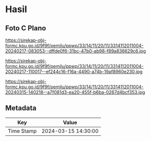 # Hasil

## Foto C Plano

https://sirekap-obj-formc.kpu.go.id/9f9f/pemilu/ppwp/33/14/11/20/11/3314112011004-20240217-083053--dffde0f6-31bc-47b0-ab98-f89a836629c6.jpg

https://sirekap-obj-formc.kpu.go.id/9f9f/pemilu/ppwp/33/14/11/20/11/3314112011004-20240217-110017--ef244c16-f16a-4490-a74b-19af8960e230.jpg

https://sirekap-obj-formc.kpu.go.id/9f9f/pemilu/ppwp/33/14/11/20/11/3314112011004-20240315-140218--a7f081d3-ea20-455f-b6ba-0267d4bcf353.jpg


## Metadata

| Key        | Value               |
| ---------- | ------------------- |
| Time Stamp | 2024-03-15 14:30:00 |



